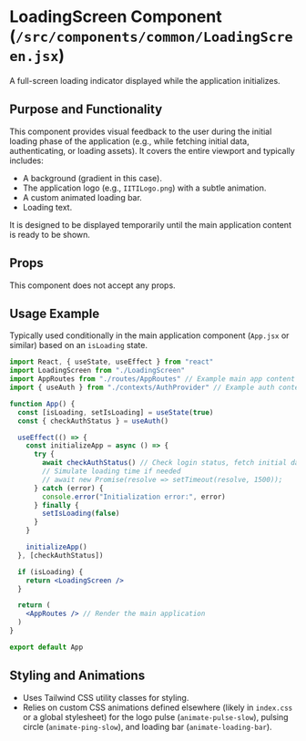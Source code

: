 # LoadingScreen Component (`/src/components/common/LoadingScreen.jsx`)

A full-screen loading indicator displayed while the application initializes.

## Purpose and Functionality

This component provides visual feedback to the user during the initial loading phase of the application (e.g., while fetching initial data, authenticating, or loading assets). It covers the entire viewport and typically includes:

- A background (gradient in this case).
- The application logo (e.g., `IITILogo.png`) with a subtle animation.
- A custom animated loading bar.
- Loading text.

It is designed to be displayed temporarily until the main application content is ready to be shown.

## Props

This component does not accept any props.

## Usage Example

Typically used conditionally in the main application component (`App.jsx` or similar) based on an `isLoading` state.

```jsx
import React, { useState, useEffect } from "react"
import LoadingScreen from "./LoadingScreen"
import AppRoutes from "./routes/AppRoutes" // Example main app content
import { useAuth } from "./contexts/AuthProvider" // Example auth context

function App() {
  const [isLoading, setIsLoading] = useState(true)
  const { checkAuthStatus } = useAuth()

  useEffect(() => {
    const initializeApp = async () => {
      try {
        await checkAuthStatus() // Check login status, fetch initial data etc.
        // Simulate loading time if needed
        // await new Promise(resolve => setTimeout(resolve, 1500));
      } catch (error) {
        console.error("Initialization error:", error)
      } finally {
        setIsLoading(false)
      }
    }

    initializeApp()
  }, [checkAuthStatus])

  if (isLoading) {
    return <LoadingScreen />
  }

  return (
    <AppRoutes /> // Render the main application
  )
}

export default App
```

## Styling and Animations

- Uses Tailwind CSS utility classes for styling.
- Relies on custom CSS animations defined elsewhere (likely in `index.css` or a global stylesheet) for the logo pulse (`animate-pulse-slow`), pulsing circle (`animate-ping-slow`), and loading bar (`animate-loading-bar`).
